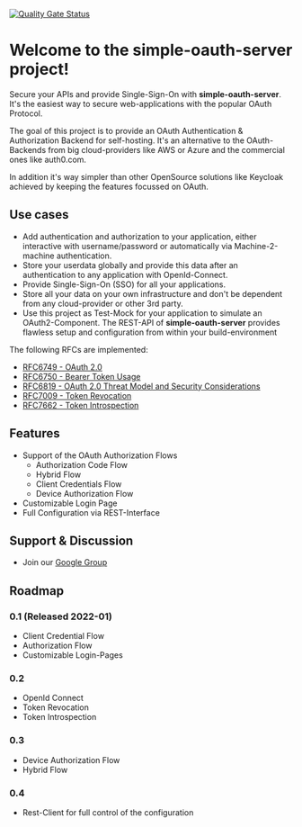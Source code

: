 [![Quality Gate Status](https://sonarcloud.io/api/project_badges/measure?project=tmseidel_simple-oauth-server&metric=alert_status)](https://sonarcloud.io/summary/new_code?id=tmseidel_simple-oauth-server)

# Welcome to the simple-oauth-server project!

Secure your APIs and provide Single-Sign-On with **simple-oauth-server**. It's the easiest way to secure web-applications with the popular OAuth Protocol.

The goal of this project is to provide an OAuth Authentication & Authorization Backend for self-hosting. It's an alternative to the OAuth-Backends from big cloud-providers like AWS or Azure and the commercial ones like auth0.com.

In addition it's way simpler than other OpenSource solutions like Keycloak achieved by keeping the features focussed on OAuth.

## Use cases
* Add authentication and authorization to your application, either interactive with username/password or automatically via Machine-2-machine authentication. 
* Store your userdata globally and provide this data after an authentication to any application with OpenId-Connect.
* Provide Single-Sign-On (SSO) for all your applications.
* Store all your data on your own infrastructure and don't be dependent from any cloud-provider or other 3rd party.
* Use this project as Test-Mock for your application to simulate an OAuth2-Component. The REST-API of **simple-oauth-server** provides flawless setup and configuration from within your build-environment

The following RFCs are implemented:
* [RFC6749 - OAuth 2.0](https://tools.ietf.org/html/rfc6749)
* [RFC6750 - Bearer Token Usage](https://tools.ietf.org/html/rfc6750)
* [RFC6819 - OAuth 2.0 Threat Model and Security Considerations](https://tools.ietf.org/html/rfc6819)
* [RFC7009 - Token Revocation](https://datatracker.ietf.org/doc/html/rfc7009)
* [RFC7662 - Token Introspection](https://datatracker.ietf.org/doc/html/rfc7662)


## Features
* Support of the OAuth Authorization Flows
    * Authorization Code Flow
    * Hybrid Flow
    * Client Credentials Flow
    * Device Authorization Flow
* Customizable Login Page
* Full Configuration via REST-Interface

## Support & Discussion
* Join our [Google Group](https://groups.google.com/g/simple-oauth-server)

## Roadmap
### 0.1 (Released 2022-01)
* Client Credential Flow
* Authorization Flow
* Customizable Login-Pages
### 0.2
* OpenId Connect
* Token Revocation
* Token Introspection
### 0.3
* Device Authorization Flow
* Hybrid Flow
### 0.4
* Rest-Client for full control of the configuration


 

